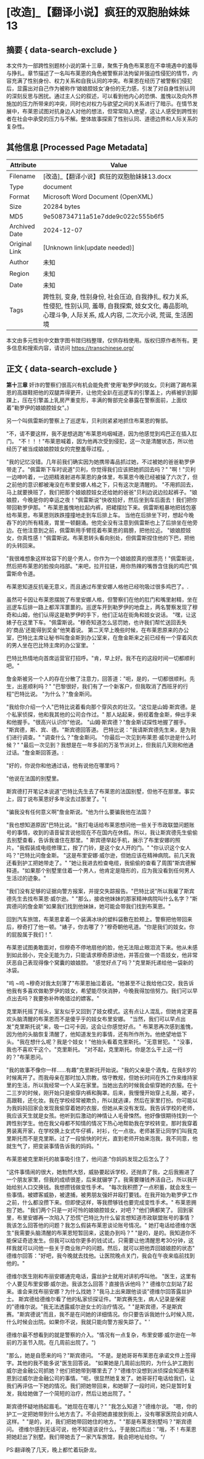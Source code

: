 # [改造]_【翻译小说】疯狂的双胞胎妹妹13



## 摘要  { data-search-exclude }

<!-- tcd_abstract -->
本文件为一部跨性别题材小说的第十三章，聚焦于角色布莱恩在不幸境遇中的羞辱与挣扎。章节描述了一名叫布莱恩的角色被警察非法拘留并强迫性侵犯的情节，内容充满了性别身份、权力关系和自我认同的冲突。布莱恩在经历了被警察们侵犯后，显露出对自己作为被称作‘娘娘腔妓女’身份的无力感，引发了对自身性别认同的深刻反思与困扰。通过主人公的叙述，可以看到他内心的恐惧、羞愧以及向外界施加的压力所带来的冲突，同时也对权力与欲望之间的关系进行了暗示。在情节发展中，布莱恩试图对抗身边人对他的想法，但常常陷入绝望，这让人感受到跨性别者在社会中承受的压力与不解。整体故事探索了性别认同、道德边界和人际关系的复杂性。

<!-- tcd_abstract_end -->

## 其他信息 [Processed Page Metadata]

| Attribute       | Value                                  |
|-----------------|----------------------------------------|
| Filename        | [改造]_【翻译小说】疯狂的双胞胎妹妹13.docx                             |
| Type            | document                                 |
| Format          | Microsoft Word Document (OpenXML)                               |
| Size            | 20284 bytes                           |
| MD5             | 9e508734711a51e7dde9c022c555b6f5                                  |
| Archived Date   | 2024-12-07                             |
| Original Link   | [Unknown link(update needed)]                         |
| Author          | 未知                               |
| Region          | 未知                               |
| Date            | 未知                                 |
| Tags            | 跨性别, 变身, 性别身份, 社会压迫, 自我挣扎, 权力关系, 性侵犯, 性别认同, 羞辱, 自我探索, 妓女文化, 毒品影响, 心理斗争, 人际关系, 成人内容, 二次元小说, 荒诞, 生活困境                                 |

本文由多元性别中文数字图书馆归档整理，仅供存档使用。版权归原作者所有。更多信息和搜索内容，请访问 <https://transchinese.org/>


## 正文 { data-search-exclude }

<!-- tcd_main_text -->
**第十三章** 奸诈的警察们很高兴有机会能免费'使用'勒罗伊的妓女。贝利踢了踢布莱恩的高跟鞋把他的双腿弄得更开，让他完全趴在巡逻车的引擎盖上，内裤被扒到脚踝上，压在引擎盖上乳房严重变形，丰满的臀部完全暴露在警察面前，上面纹着"勒罗伊的娘娘腔妓女"。)

另一个叫佩雷斯的警察上了巡逻车，贝利则紧紧地抓住布莱恩的臀部。

"不，请不要这样，我不是想逃跑"布莱恩呜咽喊道，因为他感觉到鸡巴正在插入肛门。 "不！！！"布莱恩喊着，因为他再次受到侵犯，这一次是清醒状态，所以他经历了被当成娘娘腔妓女的完整羞辱过程。,

"我的记忆没错。几年前我们确实因为她携带毒品抓过她，不过被她的爸爸勒罗伊带走了。"佩雷斯下车时说道"贝利，你觉得我们应该把她抓回去吗？" "啊！"贝利一边呻吟着，一边把精液射进布莱恩的身体里，布莱恩今晚已经被操了六次了，但之前他的意识都被淹没在布里安娜人格之下，只有这次是清醒的。 "不用抓回去，马上就要换班了，我们把那个娘娘腔妓女还给她的爸爸"贝利边说边拉起裤子。"娘娘腔，今晚是你的幸运之夜！"佩雷斯说"快收拾好，然后坐到车后面去！我们把你带回勒罗伊那。" 布莱恩羞愧地拉起内裤，把裙摆拉下来。佩雷斯粗暴地把钱包塞给布莱恩，布莱恩则跌跌撞撞地走到车后排上车。 当他在后排坐下时，想起今晚吞下的的所有精液，胃里一顿翻涌。他完全没有注意到佩雷斯也上了后排坐在他旁边。在他注意到之前，佩雷斯用手臂揽着布莱恩的肩膀，把他拉近。 "娘娘腔妓女，你真性感！"佩雷斯说。布莱恩转头看向别处，但佩雷斯捏住他的下巴，把他的头转回来。

"我很难想象这样妆容下的是个男人，你作为一个娘娘腔真的很漂亮！"佩雷斯说，然后把布莱恩的脸按向裆部。"来吧，拉开拉链，用你热辣的嘴唇含住我的鸡巴"佩雷斯命令道。

布莱恩知道反抗毫无意义，而且通过布里安娜人格他已经吮吸过很多鸡巴了。.

虽然可卡因让布莱恩摆脱了布里安娜人格，但警察们在他的肛门和嘴里射精，坐在巡逻车后排一路上都浑浑噩噩的。巡逻车开到勒罗伊的地盘上，两名警察发现了穆奇和山姆，他们认得这是勒罗伊的手下，他们正站在街角和妓女说话。 "嘿，让这婊子在这里下车。"佩雷斯说。"穆奇知道怎么惩罚她，也许我们帮忙送回丢失的'商品'还能得到奖金"他笑着说。 第二天早上晚些时候，在布莱恩原来的办公室，巴特比主席让秘书叫詹金斯到办公室来，在詹金斯来之前已经有一个穿着风衣的男人坐在巴比特主席的办公室里。 '

巴特比热情地向首席运营官打招呼。"肯，早上好。我不在的这段时间一切都顺利吧。"

詹金斯被另一个人的存在分散了注意力，回答道："呃，是的，一切都很顺利。先生，出差顺利吗？" "巴黎很好，我们有了一个新客户，但我取消了西班牙的行程"巴特比说。 "为什么？"詹金斯问。

"我给你介绍一个人"巴特比说着看向那个穿风衣的壮汉。"这位是山姆·斯宾德。是个私家侦探，他和我其他的公司合作过。" 那人站起来，俯视着詹金斯，伸出手来和他握手。"很高兴认识你"他说。 "山姆·斯宾德？"詹金斯试探性地握了握手。 "斯宾德，斯、宾、德。"斯宾德回答道。 巴特比说："我请斯宾德先生来，是为我们进行调查。" "调查什么？"詹金斯问。 "你最后一次见到布莱恩·威尔逊是什么时候？" "最后一次见到？我想是在一年多前的万圣节派对上，但我前几天刚和他通过话。"詹金斯回答道。:

"好的，你说你和他通过话，他有说他在哪里吗？

"他说在法国的别墅里。

斯宾德打开笔记本说道"巴特比先生去了布莱恩的法国别墅，但他不在那里。事实上，园丁说布莱恩好多年没去过那里了。"(

"骗我没有任何意义啊"詹金斯说。"他为什么要骗我他在法国？

"我也想知道原因"巴特比说。"我打电话给布莱恩想问他一些关于市政联盟问题账号的事情，收到的语音留言说他现在不在国内在休假。所以，我让斯宾德先生偷偷去别墅查看，告诉我谁住在那里。" 斯宾德举起手机，展示了布里安娜的照片。"我假装成电缆修理工，按了门铃，是这个女人开的门。" "你认识这个女人吗？"巴特比问詹金斯。 "这是布里安娜·威尔逊，但她应该在精神病院。前几天我还看到护工把她带走了。" "她让我进去检查电缆，我偷偷的查看了周围"斯宾德解释道。"如果那个别墅里住着一个男人，他肯定是隐形的，应为我没看到任何男人生活过的迹象。"

"我们没有足够的证据向警方报案，并提交失踪报告。"巴特比说"所以我雇了斯宾德先生去找布莱恩·威尔逊。" "那么，接收他妹妹的那家精神病院叫什么名字？"斯宾德问的詹金斯"如果我们找到他妹妹，她可能会带我们找到布莱恩。"

回到汽车旅馆，布莱恩拿着一个装满冰块的塑料袋敷在脸颊上。警察把他带回来后，穆奇打了他一顿。"婊子，你去哪了？"穆奇朝他吼道。"你是我们的妓女。你的屁股属于我们！".

布莱恩试图勇敢面对，但穆奇不停地扇他的脸，他无法阻止眼泪流下来。他从未感到如此弱小，完全无能为力，只能请求穆奇原谅他，并答应做一个乖妓女，他非常厌恶自己表现得像个窝囊的娘娘腔。 "感觉好点了吗？"克里斯托递给他一袋新的冰袋。

"呜 ~呜 ~穆奇对我太刻薄了"布莱恩抽泣着说。"他甚至不让我给他口交，我告诉他我有多喜欢做勒罗伊的妓女，希望能尽快消肿，今晚我得加倍努力。我们可以早点出去吗？我要弥补昨晚错过的嫖客。"

克里斯托摇了摇头，室友似乎又回到了妓女模式。这有点让人混乱，但她肯定更喜欢头脑清醒的布莱恩而不是傻乎乎的妓女布里安娜。 "当然，我们可以早点出发"克里斯托说"来，吸一口可卡因，这会让你感觉好点。" 布莱恩再次感到羞愧，因为他的头脑恢复清醒了，他知道发生的事情，还有所作所为。他绝望地低下头。"我在想什么呢？我是个妓女！"他抬头看着克里斯托。"无意冒犯。" "没事，我也不喜欢干这个。"克里斯托。 "对不起，克里斯托。你是怎么干上这一行的？"布莱恩问。

"我的故事不像你一样......有趣"克里斯托开始说。"我的父亲是个酒鬼，在我8岁的时候离开了。而我母亲在那时加入宗教，恪守教规，但她长时间在外工作来维持家里的生活，所以我经常一个人呆在家里。当她出去的时候我会偷穿她的衣服。在十二三岁的时候，刚开始只是偷穿内裤和胸罩。后来，我慢慢开始穿上礼服，裙子，高跟鞋，还化妆。我在学校经常被欺负，所以就逃课，然后在家里打扮。你可能以为我妈妈回家会发现我偷穿着她的衣服，但她从来没有发现。我告诉学校的老师，我应该天生就是女孩。他听到后激动的神情让人毛骨悚然。他好像很期待找到一个跨性别学生。他在我父母都不知情的情况下热心地帮助我在学校转变。那时我穿着男装离开家，在学校换上女式牛仔裤，衬衫，化一点妆。老师甚至让同学们叫我克里斯托而不是克里斯。过了一段愉快的时光，直到老师开始来泡我，我不同意，他就生气了，把变装事情告诉我的妈妈。"

布莱恩被克里斯托的故事吸引住了，他问道:"你妈妈发现之后怎么了？

"这件事情闹的很大，她勃然大怒，威胁要起诉学校，还抛弃了我，之后我搬进了一个朋友家里，但我的成绩很差，后来就辍学了。我需要赚钱养活自己，所以我开始给别人口交换钱。我想攒钱做变性手术。 "每次我积攒了一点积蓄，就会发生一些事情。被嫖客威胁，被逮捕，被男朋友强奸并殴打要钱。在我开始为勒罗伊工作之前，什么都没攒下来。但即使这样，等我攒够钱也要完成变性手术。" 布莱恩拥抱了她。"我们两个只是一对可怜的娘娘腔妓女，对吧？"他们俩都笑了。 回到家里，布里安娜再一次陷入了恐慌"巴特比为什么留言想知道市政联盟账号的事情？我该怎么回答他的问题？我怎么假装布莱恩谈论账号情况。" 她打电话给德维尔医生"我需要头脑清醒的布莱恩短暂回来，这能办到吗？" "是的，是的。我知道你不能保证奇迹发生。但我可以给你更多的钱试试，只需要让他清醒思考30分钟，这样我就可以问他一些关于商业账户的问题。然后，就可以把他弄回娘娘腔的状态" 德维尔回答："好吧，我今晚就去找他。让医院晚点关门，我会在午夜来临前找到他的。"

德维尔医生刚和布丽安娜通完电话，露丝护士就用对讲机呼叫他。 "医生，这里有个人要见布里安娜·威尔逊。我该怎么回答？直接告诉他吗？" 德维尔立刻站了起来。谁会来找布丽安娜？为什么找她？"我马上出来跟他谈谈"德维尔回答露丝护士。 斯宾德给德维尔看了他的私家侦探证件。"斯宾赛先生，病人记录是保密的"德维尔说。"我无法透露威尔逊女士的治疗情况。" "是斯宾德，不是斯宾赛。"斯宾德说"而且，我不是在问她的详细情况。你只要告诉我她什么时候入院，什么时候会出院。如果你不说，我就只能向警方报失踪了。" '

德维尔最不想看到的就是警察的介入。"情况有一点复杂，布里安娜·威尔逊在一年前的万圣节入院。在几周前出院了。")

"那么，她是自愿来的吗？"斯宾德问。 "不是。是她哥哥布莱恩在承诺文件上签得字。其他的我不能多说"医生回答说。 "如果她是几周前出院的，为什么护工跑到威尔逊金融公司抓她？他们把她带到哪里去了？"德维尔没想到派侦探会知道布莱恩到过威尔逊金融公司的事情。"呃，很显然她复发了。她哥哥打电话给我们，让我们再评估一下她的情况。我们把她带回来，和她聊了一段时间，她只是暂时复发，我给她做了一个简短的治疗，然后让她出院了。"

斯宾德怀疑地扬起眉毛。"她现在在哪儿？" "我怎么知道？"德维尔说。 "嗯，你的护工一定把她带到什么地方去了。不会把她直接放到街上，没有哪家医院会对病人这样。" "是的，对，我们把她带回她住的地方。" "那是布莱恩别墅吗？"斯宾德问。 德维尔感到无话可说，他不知道该说什么，于是脱口而出："哦，不！布莱恩把她赶出了别墅。我们带她去了一家汽车旅馆，我会把地址给你。"/

PS:翻译晚了几天，晚上都忙着玩卧龙。
<!-- tcd_main_text_end -->

